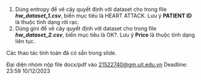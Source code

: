 1. Dùng entropy để vẽ cây quyết định với dataset cho trong file ***hw_dataset_1.csv***, biến mục tiêu là HEART ATTACK. Lưu ý **PATIENT ID** là thuộc tính dạng rời rạc.
2. Dùng gini để vẽ cây quyết định với dataset cho trong file ***hw_dataset_2.csv***, biến mục tiêu là OK?. Lưu ý **Price** là thuộc tính dạng liên tục.

Các thao tác tính toán đã có sẵn trong slide.

Đại diện nhóm nộp file docx/pdf vào 21522740@gm.uit.edu.vn
Deadline: 23:59 10/12/2023